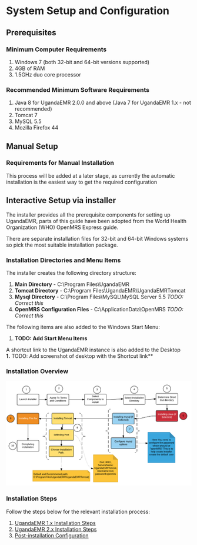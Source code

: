 # System Setup and Configuration

## Prerequisites

### Minimum Computer Requirements

1. Windows 7 \(both 32-bit and 64-bit versions supported\)
2. 4GB of RAM
3. 1.5GHz duo core processor

### Recommended Minimum Software Requirements

1. Java 8 for UgandaEMR 2.0.0 and above \(Java 7 for UgandaEMR 1.x - not recommended\)
2. Tomcat 7
3. MySQL 5.5
4. Mozilla Firefox 44

## Manual Setup

### Requirements for Manual Installation

This process will be added at a later stage, as currently the automatic installation is the easiest way to get the required configuration

## Interactive Setup via installer

The installer provides all the prerequisite components for setting up UgandaEMR, parts of this guide have been adopted from the World Health Organization \(WHO\) OpenMRS Express guide.

There are separate installation files for 32-bit and 64-bit Windows systems so pick the most suitable installation package.

### Installation Directories and Menu Items

The installer creates the following directory structure:

1. **Main Directory** - C:\Program Files\UgandaEMR
2. **Tomcat Directory** - C:\Program Files\UgandaEMR\UgandaEMRTomcat
3. **Mysql Directory** - C:\Program Files\MySQL\MySQL Server 5.5 _TODO: Correct this_
4. **OpenMRS Configuration Files** - C:\ApplicationData\OpenMRS _TODO: Correct this_

The following items are also added to the Windows Start Menu:  
1. **TODO: Add Start Menu Items**

A shortcut link to the UgandaEMR instance is also added to the Desktop   
**1.** TODO: Add screenshot of desktop with the Shortcut link\*\*

### Installation Overview

![Installation proces overview](../.gitbook/assets/installation_process.png)

### Installation Steps

Follow the steps below for the relevant installation process:

1. [UgandaEMR 1.x Installation Steps](ugandaemr-1x-installation.md) 
2. [UgandaEMR 2.x Installation Steps](ugandaemr-2x-installation.md)
3. [Post-installation Configuration](post-installation-configuration.md)

